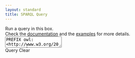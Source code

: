 ```yaml
---
layout: standard
title: SPARQL Query
---
```

<div id="query-container">
<div id="div-instructions">
Run a query in this box. <br/>
Check the <a href="{{ site.baseurl }}/docs">documentation</a> and the <a href="{{ site.baseurl }}/samples">examples</a> for more details.
</div>

<textarea id="mirror" data-lang="sparql-query">
PREFIX owl:<http://www.w3.org/2002/07/owl#>
PREFIX rdf:<http://www.w3.org/1999/02/22-rdf-syntax-ns#>
PREFIX rdfs:<http://www.w3.org/2000/01/rdf-schema#>
PREFIX woc:<http://rdf.webofcode.org/woc/>
PREFIX dbr:<http://dbpedia.org/resource/>
PREFIX dul: <http://www.ontologydesignpatterns.org/ont/dul/DUL.owl#>


# Get all methods in OpenJDK 8 computing the cube root of a parameter of type double
SELECT ?method
WHERE {
  ?method a woc:Method ;
          woc:hasParameter/woc:hasType woc:Double ; 
          dul:associatedWith dbr:Cube_root .
}
</textarea>

<div class="buttons">
	<a id="query" class="btn btn-primary">Query</a>
	<a id="clear" class="btn btn-info">Clear</a>
</div>

<div id="output"></div>
</div>


